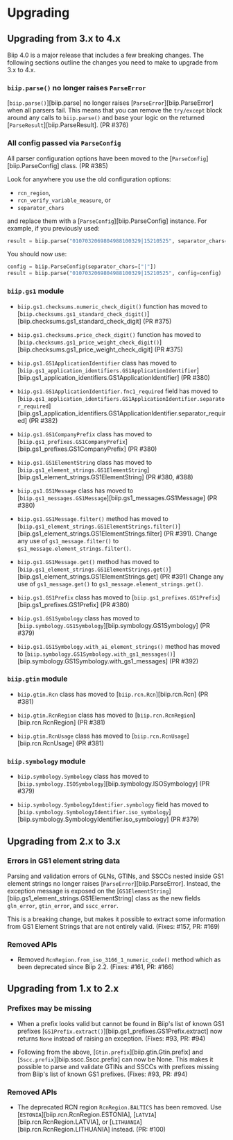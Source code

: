 # Upgrading

## Upgrading from 3.x to 4.x

Biip 4.0 is a major release that includes a few breaking changes. The following
sections outline the changes you need to make to upgrade from 3.x to 4.x.

### `biip.parse()` no longer raises `ParseError`

[`biip.parse()`][biip.parse] no longer raises [`ParseError`][biip.ParseError]
when all parsers fail. This means that you can remove the `try/except` block
around any calls to `biip.parse()` and base your logic on the returned
[`ParseResult`][biip.ParseResult]. (PR #376)

### All config passed via `ParseConfig`

All parser configuration options have been moved to the
[`ParseConfig`][biip.ParseConfig] class. (PR #385)

Look for anywhere you use the old configuration options:

- `rcn_region`,
- `rcn_verify_variable_measure`, or
- `separator_chars`

and replace them with a [`ParseConfig`][biip.ParseConfig] instance.
For example, if you previously used:

```python
result = biip.parse("0107032069804988100329|15210525", separator_chars=["|"])
```

You should now use:

```python
config = biip.ParseConfig(separator_chars=["|"])
result = biip.parse("0107032069804988100329|15210525", config=config)
```

### `biip.gs1` module

- `biip.gs1.checksums.numeric_check_digit()` function has moved to
  [`biip.checksums.gs1_standard_check_digit()`][biip.checksums.gs1_standard_check_digit]
  (PR #375)

- `biip.gs1.checksums.price_check_digit()` function has moved to
  [`biip.checksums.gs1_price_weight_check_digit()`][biip.checksums.gs1_price_weight_check_digit]
  (PR #375)

- `biip.gs1.GS1ApplicationIdentifier` class has moved to
  [`biip.gs1_application_identifiers.GS1ApplicationIdentifier`][biip.gs1_application_identifiers.GS1ApplicationIdentifier]
  (PR #380)

- `biip.gs1.GS1ApplicationIdentifier.fnc1_required` field has moved to
  [`biip.gs1_application_identifiers.GS1ApplicationIdentifier.separator_required`][biip.gs1_application_identifiers.GS1ApplicationIdentifier.separator_required]
  (PR #382)

- `biip.gs1.GS1CompanyPrefix` class has moved to
  [`biip.gs1_prefixes.GS1CompanyPrefix`][biip.gs1_prefixes.GS1CompanyPrefix]
  (PR #380)

- `biip.gs1.GS1ElementString` class has moved to
  [`biip.gs1_element_strings.GS1ElementString`][biip.gs1_element_strings.GS1ElementString]
  (PR #380, #388)

- `biip.gs1.GS1Message` class has moved to
  [`biip.gs1_messages.GS1Message`][biip.gs1_messages.GS1Message]
  (PR #380)

- `biip.gs1.GS1Message.filter()` method has moved to
  [`biip.gs1_element_strings.GS1ElementStrings.filter()`][biip.gs1_element_strings.GS1ElementStrings.filter]
  (PR #391).
  Change any use of `gs1_message.filter()` to
  `gs1_message.element_strings.filter()`.

- `biip.gs1.GS1Message.get()` method has moved to
  [`biip.gs1_element_strings.GS1ElementStrings.get()`][biip.gs1_element_strings.GS1ElementStrings.get]
  (PR #391)
  Change any use of `gs1_message.get()` to `gs1_message.element_strings.get()`.

- `biip.gs1.GS1Prefix` class has moved to
  [`biip.gs1_prefixes.GS1Prefix`][biip.gs1_prefixes.GS1Prefix]
  (PR #380)

- `biip.gs1.GS1Symbology` class has moved to
  [`biip.symbology.GS1Symbology`][biip.symbology.GS1Symbology]
  (PR #379)

- `biip.gs1.GS1Symbology.with_ai_element_strings()` method has moved to
  [`biip.symbology.GS1Symbology.with_gs1_messages()`][biip.symbology.GS1Symbology.with_gs1_messages]
  (PR #392)

### `biip.gtin` module

- `biip.gtin.Rcn` class has moved to
  [`biip.rcn.Rcn`][biip.rcn.Rcn]
  (PR #381)

- `biip.gtin.RcnRegion` class has moved to
  [`biip.rcn.RcnRegion`][biip.rcn.RcnRegion]
  (PR #381)

- `biip.gtin.RcnUsage` class has moved to
  [`biip.rcn.RcnUsage`][biip.rcn.RcnUsage]
  (PR #381)

### `biip.symbology` module

- `biip.symbology.Symbology` class has moved to
  [`biip.symbology.ISOSymbology`][biip.symbology.ISOSymbology]
  (PR #379)

- `biip.symbology.SymbologyIdentifier.symbology` field has moved to
  [`biip.symbology.SymbologyIdentifier.iso_symbology`][biip.symbology.SymbologyIdentifier.iso_symbology]
  (PR #379)

## Upgrading from 2.x to 3.x

### Errors in GS1 element string data

Parsing and validation errors of GLNs, GTINs, and SSCCs nested inside GS1
element strings no longer raises [`ParseError`][biip.ParseError]. Instead, the
exception message is exposed on the
[`GS1ElementString`][biip.gs1_element_strings.GS1ElementString] class as the new
fields `gln_error`, `gtin_error`, and `sscc_error`.

This is a breaking change, but makes it possible to extract some information
from GS1 Element Strings that are not entirely valid.
(Fixes: #157, PR: #169)

### Removed APIs

- Removed `RcnRegion.from_iso_3166_1_numeric_code()` method which as been
  deprecated since Biip 2.2.
  (Fixes: #161, PR: #166)

## Upgrading from 1.x to 2.x

### Prefixes may be missing

- When a prefix looks valid but cannot be found in Biip's list of known GS1
  prefixes [`GS1Prefix.extract()`][biip.gs1_prefixes.GS1Prefix.extract] now
  returns `None` instead of raising an exception.
  (Fixes: #93, PR: #94)

- Following from the above, [`Gtin.prefix`][biip.gtin.Gtin.prefix] and
  [`Sscc.prefix`][biip.sscc.Sscc.prefix] can now be None. This makes it possible
  to parse and validate GTINs and SSCCs with prefixes missing from Biip's list
  of known GS1 prefixes. (Fixes: #93, PR: #94)

### Removed APIs

- The deprecated RCN region `RcnRegion.BALTICS` has been removed. Use
  [`ESTONIA`][biip.rcn.RcnRegion.ESTONIA],
  [`LATVIA`][biip.rcn.RcnRegion.LATVIA], or
  [`LITHUANIA`][biip.rcn.RcnRegion.LITHUANIA] instead. (PR: #100)
